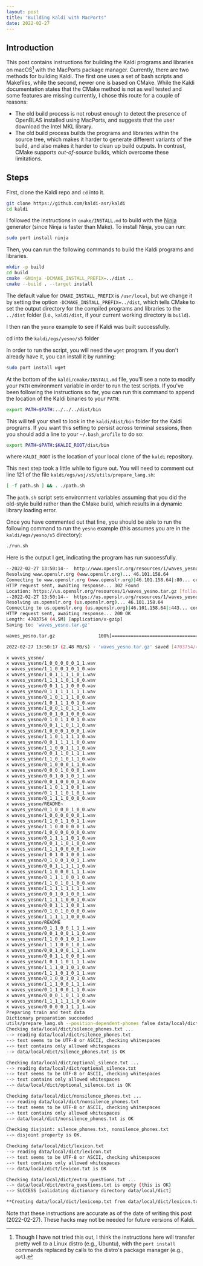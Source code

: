 ```yaml
---
layout: post
title: "Building Kaldi with MacPorts"
date: 2022-02-27
---
```


Introduction
------------

This post contains instructions for building the Kaldi programs and libraries
on macOS[^linux] with the MacPorts package manager. Currently, there are two methods
for building Kaldi. The first one uses a set of bash scripts and Makefiles,
while the second, newer one is based on CMake. While the Kaldi documentation
states that the CMake method is not as well tested and some features are
missing currently, I chose this route for a couple of reasons:

- The old build process is not robust enough to detect the presence of OpenBLAS
  installed using MacPorts, and suggests that the user download the Intel MKL
  library.
- The old build process builds the programs and libraries within the source
  tree, which makes it harder to generate different variants of the build, and
  also makes it harder to clean up build outputs. In contrast, CMake supports
  *out-of-source* builds, which overcome these limitations.


Steps
-----

First, clone the Kaldi repo and `cd` into it.

```bash
git clone https://github.com/kaldi-asr/kaldi
cd kaldi
```

I followed the instructions in `cmake/INSTALL.md` to build with the
[Ninja](https://ninja-build.org) generator (since Ninja is faster than Make).
To install Ninja, you can run:

```bash
sudo port install ninja
```

Then, you can run the following commands to build the Kaldi programs and
libraries.

```bash
mkdir -p build
cd build
cmake -GNinja -DCMAKE_INSTALL_PREFIX=../dist ..
cmake --build . --target install
```

The default value for `CMAKE_INSTALL_PREFIX` is `/usr/local`, but we change it
by setting the option `-DCMAKE_INSTALL_PREFIX=../dist`, which tells CMake to
set the output directory for the compiled programs and libraries to the
`../dist` folder (i.e., `kaldi/dist`, if your current working directory is
`build`).

I then ran the `yesno` example to see if Kaldi was built successfully.

cd into the `kaldi/egs/yesno/s5` folder

In order to run the script, you will need the `wget` program. If you don't
already have it, you can install it by running:

```bash
sudo port install wget
```

At the bottom of the `kaldi/cmake/INSTALL.md` file, you'll see a note to modify
your `PATH` environment variable in order to run the test scripts. If you've
been following the instructions so far, you can run this command to append the
location of the Kaldi binaries to your `PATH`:

```bash
export PATH=$PATH:../../../dist/bin
```

This will tell your shell to look in the `kaldi/dist/bin` folder for the Kaldi
programs. If you want this setting to persist across terminal sessions, then
you should add a line to your `~/.bash_profile` to do so:

```bash
export PATH=$PATH:$KALDI_ROOT/dist/bin
```

where `KALDI_ROOT` is the location of your local clone of the `kaldi`
repository.

This next step took a little while to figure out. You will need to comment out
line 121 of the file `kaldi/egs/wsj/s5/utils/prepare_lang.sh`:

```bash
[ -f path.sh ] && . ./path.sh
```

The `path.sh` script sets environment variables assuming that you did the
old-style build rather than the CMake build, which results in a dynamic library
loading error.

Once you have commented out that line, you should be able to run the following
command to run the `yesno` example (this assumes you are in the
`kaldi/egs/yesno/s5` directory):

```bash
./run.sh
```

Here is the output I get, indicating the program has run successfully.

```bash
--2022-02-27 13:50:14--  http://www.openslr.org/resources/1/waves_yesno.tar.gz
Resolving www.openslr.org (www.openslr.org)... 46.101.158.64
Connecting to www.openslr.org (www.openslr.org)|46.101.158.64|:80... connected.
HTTP request sent, awaiting response... 302 Found
Location: https://us.openslr.org/resources/1/waves_yesno.tar.gz [following]
--2022-02-27 13:50:14--  https://us.openslr.org/resources/1/waves_yesno.tar.gz
Resolving us.openslr.org (us.openslr.org)... 46.101.158.64
Connecting to us.openslr.org (us.openslr.org)|46.101.158.64|:443... connected.
HTTP request sent, awaiting response... 200 OK
Length: 4703754 (4.5M) [application/x-gzip]
Saving to: 'waves_yesno.tar.gz'

waves_yesno.tar.gz                100%[============================================================>]   4.49M  2.48MB/s    in 1.8s

2022-02-27 13:50:17 (2.48 MB/s) - 'waves_yesno.tar.gz' saved [4703754/4703754]

x waves_yesno/
x waves_yesno/1_0_0_0_0_0_1_1.wav
x waves_yesno/1_1_0_0_1_0_1_0.wav
x waves_yesno/1_0_1_1_1_1_0_1.wav
x waves_yesno/1_1_1_1_0_1_0_0.wav
x waves_yesno/0_0_1_1_1_0_0_0.wav
x waves_yesno/0_1_1_1_1_1_1_1.wav
x waves_yesno/0_1_0_1_1_1_0_0.wav
x waves_yesno/1_0_1_1_1_0_1_0.wav
x waves_yesno/1_0_0_1_0_1_1_1.wav
x waves_yesno/0_0_1_0_1_0_0_0.wav
x waves_yesno/0_1_0_1_1_0_1_0.wav
x waves_yesno/0_0_1_1_0_1_1_0.wav
x waves_yesno/1_0_0_0_1_0_0_1.wav
x waves_yesno/1_1_0_1_1_1_1_0.wav
x waves_yesno/0_0_1_1_1_1_0_0.wav
x waves_yesno/1_1_0_0_1_1_1_0.wav
x waves_yesno/0_0_1_1_0_1_1_1.wav
x waves_yesno/1_1_0_1_0_1_1_0.wav
x waves_yesno/0_1_0_0_0_1_1_0.wav
x waves_yesno/0_0_0_1_0_0_0_1.wav
x waves_yesno/0_0_1_0_1_0_1_1.wav
x waves_yesno/0_0_1_0_0_0_1_0.wav
x waves_yesno/1_1_0_1_1_0_0_1.wav
x waves_yesno/0_1_1_1_0_1_0_1.wav
x waves_yesno/0_1_1_1_0_0_0_0.wav
x waves_yesno/README~
x waves_yesno/0_1_0_0_0_1_0_0.wav
x waves_yesno/1_0_0_0_0_0_0_1.wav
x waves_yesno/1_1_0_1_1_0_1_1.wav
x waves_yesno/1_1_0_0_0_0_0_1.wav
x waves_yesno/1_0_0_0_0_0_0_0.wav
x waves_yesno/0_1_1_1_1_0_1_0.wav
x waves_yesno/0_0_1_1_0_1_0_0.wav
x waves_yesno/1_1_1_0_0_0_0_1.wav
x waves_yesno/1_0_1_0_1_0_0_1.wav
x waves_yesno/0_1_0_0_1_0_1_1.wav
x waves_yesno/0_0_1_1_1_1_1_0.wav
x waves_yesno/1_1_0_0_0_1_1_1.wav
x waves_yesno/0_1_1_1_0_0_1_0.wav
x waves_yesno/1_1_0_1_0_1_0_0.wav
x waves_yesno/1_1_1_1_1_1_1_1.wav
x waves_yesno/0_0_1_0_1_0_0_1.wav
x waves_yesno/1_1_1_1_0_0_1_0.wav
x waves_yesno/0_0_1_1_1_0_0_1.wav
x waves_yesno/0_1_0_1_0_0_0_0.wav
x waves_yesno/1_1_1_1_1_0_0_0.wav
x waves_yesno/README
x waves_yesno/0_1_1_0_0_1_1_1.wav
x waves_yesno/0_0_1_0_0_1_1_0.wav
x waves_yesno/1_1_0_0_1_0_1_1.wav
x waves_yesno/1_1_1_0_0_1_0_1.wav
x waves_yesno/0_0_1_0_0_1_1_1.wav
x waves_yesno/0_0_1_1_0_0_0_1.wav
x waves_yesno/1_0_1_1_0_1_1_1.wav
x waves_yesno/1_1_1_0_1_0_1_0.wav
x waves_yesno/1_1_1_0_1_0_1_1.wav
x waves_yesno/0_1_0_0_1_0_1_0.wav
x waves_yesno/1_1_1_0_0_1_1_1.wav
x waves_yesno/0_1_1_0_0_1_1_0.wav
x waves_yesno/0_0_0_1_0_1_1_0.wav
x waves_yesno/1_1_1_1_1_1_0_0.wav
x waves_yesno/0_0_0_0_1_1_1_1.wav
Preparing train and test data
Dictionary preparation succeeded
utils/prepare_lang.sh --position-dependent-phones false data/local/dict <SIL> data/local/lang data/lang
Checking data/local/dict/silence_phones.txt ...
--> reading data/local/dict/silence_phones.txt
--> text seems to be UTF-8 or ASCII, checking whitespaces
--> text contains only allowed whitespaces
--> data/local/dict/silence_phones.txt is OK

Checking data/local/dict/optional_silence.txt ...
--> reading data/local/dict/optional_silence.txt
--> text seems to be UTF-8 or ASCII, checking whitespaces
--> text contains only allowed whitespaces
--> data/local/dict/optional_silence.txt is OK

Checking data/local/dict/nonsilence_phones.txt ...
--> reading data/local/dict/nonsilence_phones.txt
--> text seems to be UTF-8 or ASCII, checking whitespaces
--> text contains only allowed whitespaces
--> data/local/dict/nonsilence_phones.txt is OK

Checking disjoint: silence_phones.txt, nonsilence_phones.txt
--> disjoint property is OK.

Checking data/local/dict/lexicon.txt
--> reading data/local/dict/lexicon.txt
--> text seems to be UTF-8 or ASCII, checking whitespaces
--> text contains only allowed whitespaces
--> data/local/dict/lexicon.txt is OK

Checking data/local/dict/extra_questions.txt ...
--> data/local/dict/extra_questions.txt is empty (this is OK)
--> SUCCESS [validating dictionary directory data/local/dict]

**Creating data/local/dict/lexiconp.txt from data/local/dict/lexicon.txt
```


Note that these instructions are accurate as of the date of writing this post
(2022-02-27). These hacks may not be needed for future versions of Kaldi.

[^linux]: Though I have not tried this out, I think the instructions here will
transfer pretty well to a Linux distro (e.g., Ubuntu), with the `port install` commands replaced by
calls to the distro's package manager (e.g., `apt`).
